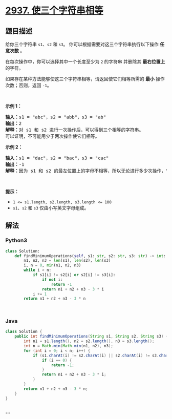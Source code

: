 # [2937. 使三个字符串相等](https://leetcode-cn.com/problems/make-three-strings-equal)



## 题目描述

<!-- 这里写题目描述 -->

<p>给你三个字符串 <code>s1</code>、<code>s2</code> 和 <code>s3</code>。 你可以根据需要对这三个字符串执行以下操作 <strong>任意次数</strong> <!-- notionvc: b5178de7-3318-4129-b7d9-726b47e90621 -->。</p>

<p>在每次操作中，你可以选择其中一个长度至少为 <code>2</code> 的字符串 <!-- notionvc: 3342ac46-33c8-4010-aacd-e58678ce31ef --> 并删除其 <strong>最右位置上</strong> 的字符。</p>

<p>如果存在某种方法能够使这三个字符串相等，请返回使它们相等所需的 <strong>最小</strong> 操作次数；否则，返回 <code>-1</code>。</p>

<p>&nbsp;</p>

<p><strong class="example">示例 1：</strong></p>

<pre>
<strong>输入：</strong>s1 = "abc"，s2 = "abb"，s3 = "ab"
<strong>输出：</strong>2
<strong>解释：</strong>对 s1 和 s2 进行一次操作后，可以得到三个相等的字符串。
可以证明，不可能用少于两次操作使它们相等。</pre>

<p><strong class="example">示例 2：</strong></p>

<pre>
<strong>输入：</strong>s1 = "dac"，s2 = "bac"，s3 = "cac"
<strong>输出：</strong>-1
<strong>解释：</strong>因为 s1 和 s2 的最左位置上的字母<!-- notionvc: 47239f7c-eec1-49f8-af79-c206ec88cb07 -->不相等，所以无论进行多少次操作，它们都不可能相等。因此答案是 -1 。</pre>

<p>&nbsp;</p>

<p><strong>提示：</strong></p>

<ul>
	<li><code>1 &lt;= s1.length, s2.length, s3.length &lt;= 100</code></li>
	<li><code>s1</code>、<code>s2</code> 和 <code>s3</code> 仅由小写英文字母组成。</li>
</ul>


## 解法

<!-- 这里可写通用的实现逻辑 -->

<!-- tabs:start -->

### **Python3**

<!-- 这里可写当前语言的特殊实现逻辑 -->

```python
class Solution:
    def findMinimumOperations(self, s1: str, s2: str, s3: str) -> int:
        n1, n2, n3 = len(s1), len(s2), len(s3)
        i, n = 0, min(n1, n2, n3)
        while i < n:
            if s1[i] != s2[i] or s2[i] != s3[i]:
                if not i:
                    return -1
                return n1 + n2 + n3 - 3 * i
            i += 1
        return n1 + n2 + n3 - 3 * n

        
```

### **Java**

<!-- 这里可写当前语言的特殊实现逻辑 -->

```java
class Solution {
    public int findMinimumOperations(String s1, String s2, String s3) {
        int n1 = s1.length(), n2 = s2.length(), n3 = s3.length();
        int n = Math.min(Math.min(n1, n2), n3);
        for (int i = 0; i < n; i++) {
            if (s1.charAt(i) != s2.charAt(i) || s2.charAt(i) != s3.charAt(i)) {
                if (i == 0) {
                    return -1;
                }
                return n1 + n2 + n3 - 3 * i;
            }
        }
        return n1 + n2 + n3 - 3 * n;
    }
}
```

### **...**

```

```

<!-- tabs:end -->
